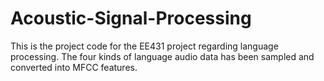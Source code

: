 # Acoustic-Signal-Processing
This is the project code for the EE431 project regarding language processing. The four kinds of language audio data has been sampled and converted into MFCC features.
